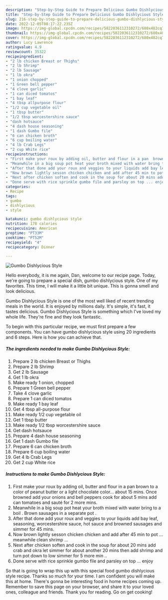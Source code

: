 ```yaml
---
description: "Step-by-Step Guide to Prepare Delicious Gumbo Dishlycious Style"
title: "Step-by-Step Guide to Prepare Delicious Gumbo Dishlycious Style"
slug: 216-step-by-step-guide-to-prepare-delicious-gumbo-dishlycious-style
date: 2022-12-05T08:17:22.235Z
image: https://img-global.cpcdn.com/recipes/5822036112310272/680x482cq70/gumbo-dishlycious-style-recipe-main-photo.jpg
thumbnail: https://img-global.cpcdn.com/recipes/5822036112310272/680x482cq70/gumbo-dishlycious-style-recipe-main-photo.jpg
cover: https://img-global.cpcdn.com/recipes/5822036112310272/680x482cq70/gumbo-dishlycious-style-recipe-main-photo.jpg
author: Lucy Lawrence
ratingvalue: 4.9
reviewcount: 35322
recipeingredient:
- "2 lb chicken Breast or Thighs"
- "2 lb Shrimp"
- "2 lb Sausage"
- "1 lb okra"
- "1 onion chopped"
- "1 Green bell pepper"
- "4 clove garlic"
- "1 can diced tomatos"
- "1 bay leaf"
- "4 tbsp allpurpose flour"
- "1/2 cup vegetable oil"
- "1 tbsp butter"
- "1/2 tbsp worcestershire sauce"
- "dash hotsauce"
- "4 dash house seasoning"
- "1 dash Gumbo file"
- "6 can chicken broth"
- "6 cup boiling water"
- "4 lb Crab Legs"
- "2 cup White rice"
recipeinstructions:
- "First make your roux by adding oil, butter and flour in a pan  brown to a color of peanut butter or a light chocolate color... about 15 mins. Once browned add your onions and bell peppers cook for about 5 mins add can tomatoes and sauté for 2 more mins."
- "Meanwhile in a big soup pot heat your broth mixed with water bring to a boil . Brown sausages in a separate pot ."
- "After that done add your roux and veggies to your liquids add bay leaf, seasoning, worcestershire sauce, hot sauce and browned sausages and simmer for 45 mins."
- "Now brown lightly sesson chicken chicken and add after 45 min to pot ... meanwhile clean shrimp ..."
- "Next after chicken soften and cook in the soup for about 20 mins add crab and okra let simmer for about another 20 mins then add shrimp and turn pot down to low simmer for 5 more min .."
- "Done serve with rice sprinkle gumbo file and parsley on top ... enjoy"
categories:
- Recipe
tags:
- gumbo
- dishlycious
- style

katakunci: gumbo dishlycious style 
nutrition: 178 calories
recipecuisine: American
preptime: "PT33M"
cooktime: "PT52M"
recipeyield: "4"
recipecategory: Dinner

---
```



![Gumbo Dishlycious Style](https://img-global.cpcdn.com/recipes/5822036112310272/680x482cq70/gumbo-dishlycious-style-recipe-main-photo.jpg)

Hello everybody, it is me again, Dan, welcome to our recipe page. Today, we're going to prepare a special dish, gumbo dishlycious style. One of my favorites. This time, I will make it a little bit unique. This is gonna smell and look delicious.

Gumbo Dishlycious Style is one of the most well liked of recent trending meals in the world. It is enjoyed by millions daily. It's simple, it's fast, it tastes delicious. Gumbo Dishlycious Style is something which I've loved my whole life. They're fine and they look fantastic.




To begin with this particular recipe, we must first prepare a few components. You can have gumbo dishlycious style using 20 ingredients and 6 steps. Here is how you can achieve that.

<!--inarticleads1-->

##### The ingredients needed to make Gumbo Dishlycious Style:

1. Prepare 2 lb chicken Breast or Thighs
1. Prepare 2 lb Shrimp
1. Get 2 lb Sausage
1. Get 1 lb okra
1. Make ready 1 onion, chopped
1. Prepare 1 Green bell pepper
1. Take 4 clove garlic
1. Prepare 1 can diced tomatos
1. Make ready 1 bay leaf
1. Get 4 tbsp all-purpose flour
1. Make ready 1/2 cup vegetable oil
1. Get 1 tbsp butter
1. Make ready 1/2 tbsp worcestershire sauce
1. Get dash hotsauce
1. Prepare 4 dash house seasoning
1. Get 1 dash Gumbo file
1. Prepare 6 can chicken broth
1. Prepare 6 cup boiling water
1. Get 4 lb Crab Legs
1. Get 2 cup White rice




<!--inarticleads2-->

##### Instructions to make Gumbo Dishlycious Style:

1. First make your roux by adding oil, butter and flour in a pan  brown to a color of peanut butter or a light chocolate color... about 15 mins. Once browned add your onions and bell peppers cook for about 5 mins add can tomatoes and sauté for 2 more mins.
1. Meanwhile in a big soup pot heat your broth mixed with water bring to a boil . Brown sausages in a separate pot .
1. After that done add your roux and veggies to your liquids add bay leaf, seasoning, worcestershire sauce, hot sauce and browned sausages and simmer for 45 mins.
1. Now brown lightly sesson chicken chicken and add after 45 min to pot ... meanwhile clean shrimp ...
1. Next after chicken soften and cook in the soup for about 20 mins add crab and okra let simmer for about another 20 mins then add shrimp and turn pot down to low simmer for 5 more min ..
1. Done serve with rice sprinkle gumbo file and parsley on top ... enjoy




So that is going to wrap this up with this special food gumbo dishlycious style recipe. Thanks so much for your time. I am confident you will make this at home. There's gonna be interesting food in home recipes coming up. Remember to save this page on your browser, and share it to your loved ones, colleague and friends. Thank you for reading. Go on get cooking!
